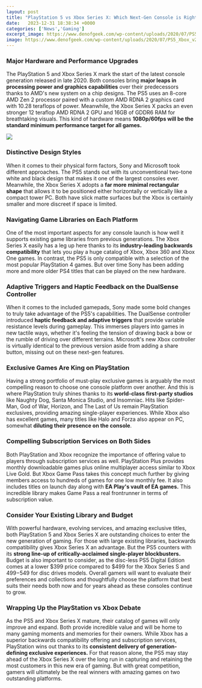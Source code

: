 ```yaml
---
layout: post
title: "PlayStation 5 vs Xbox Series X: Which Next-Gen Console is Right For You?"
date:   2023-12-31 18:38:34 +0000
categories: ['News','Gaming']
excerpt_image: https://www.denofgeek.com/wp-content/uploads/2020/07/PS5_Xbox_v2.jpg?w=1024
image: https://www.denofgeek.com/wp-content/uploads/2020/07/PS5_Xbox_v2.jpg?w=1024
---
```


### Major Hardware and Performance Upgrades
The PlayStation 5 and Xbox Series X mark the start of the latest console generation released in late 2020. Both consoles bring **major leaps in processing power and graphics capabilities** over their predecessors thanks to AMD's new system on a chip designs. The PS5 uses an 8-core AMD Zen 2 processor paired with a custom AMD RDNA 2 graphics card with 10.28 teraflops of power. Meanwhile, the Xbox Series X packs an even stronger 12 teraflop AMD RDNA 2 GPU and 16GB of GDDR6 RAM for breathtaking visuals. This kind of hardware means **1080p/60fps will be the standard minimum performance target for all games.**

![](https://www.denofgeek.com/wp-content/uploads/2020/07/PS5_Xbox_v2.jpg?w=1024)
### Distinctive Design Styles 
When it comes to their physical form factors, Sony and Microsoft took different approaches. The PS5 stands out with its unconventional two-tone white and black design that makes it one of the largest consoles ever. Meanwhile, the Xbox Series X adopts a **far more minimal rectangular shape** that allows it to be positioned either horizontally or vertically like a compact tower PC. Both have slick matte surfaces but the Xbox is certainly smaller and more discreet if space is limited.
### Navigating Game Libraries on Each Platform
One of the most important aspects for any console launch is how well it supports existing game libraries from previous generations. The Xbox Series X easily has a leg up here thanks to its **industry-leading backwards compatibility** that lets you play a huge catalog of Xbox, Xbox 360 and Xbox One games. In contrast, the PS5 is only compatible with a selection of the most popular PlayStation 4 games. But over time Sony has been adding more and more older PS4 titles that can be played on the new hardware.
### Adaptive Triggers and Haptic Feedback on the DualSense Controller
When it comes to the included gamepads, Sony made some bold changes to truly take advantage of the PS5's capabilities. The DualSense controller introduced **haptic feedback and adaptive triggers** that provide variable resistance levels during gameplay. This immerses players into games in new tactile ways, whether it's feeling the tension of drawing back a bow or the rumble of driving over different terrains. Microsoft's new Xbox controller is virtually identical to the previous version aside from adding a share button, missing out on these next-gen features.
### Exclusive Games Are King on PlayStation
Having a strong portfolio of must-play exclusive games is arguably the most compelling reason to choose one console platform over another. And this is where PlayStation truly shines thanks to its **world-class first-party studios** like Naughty Dog, Santa Monica Studio, and Insomniac. Hits like Spider-Man, God of War, Horizon, and The Last of Us remain PlayStation exclusives, providing amazing single-player experiences. While Xbox also has excellent games, many titles like Halo and Forza also appear on PC, somewhat **diluting their presence on the console**.
### Compelling Subscription Services on Both Sides 
Both PlayStation and Xbox recognize the importance of offering value to players through subscription services as well. PlayStation Plus provides monthly downloadable games plus online multiplayer access similar to Xbox Live Gold. But Xbox Game Pass takes this concept much further by giving members access to hundreds of games for one low monthly fee. It also includes titles on launch day along with **EA Play's vault of EA games.** This incredible library makes Game Pass a real frontrunner in terms of subscription value.
### Consider Your Existing Library and Budget
With powerful hardware, evolving services, and amazing exclusive titles, both PlayStation 5 and Xbox Series X are outstanding choices to enter the new generation of gaming. For those with large existing libraries, backwards compatibility gives Xbox Series X an advantage. But the PS5 counters with its **strong line-up of critically-acclaimed single-player blockbusters.** Budget is also important to consider, as the disc-less PS5 Digital Edition comes at a lower $399 price compared to $499 for the Xbox Series S and $499-$549 for disc drives models. Overall gamers will want to evaluate their preferences and collections and thoughtfully choose the platform that best suits their needs both now and for years ahead as these consoles continue to grow.
### Wrapping Up the PlayStation vs Xbox Debate
As the PS5 and Xbox Series X mature, their catalog of games will only improve and expand. Both provide incredible value and will be home to many gaming moments and memories for their owners. While Xbox has a superior backwards compatibility offering and subscription services, PlayStation wins out thanks to its **consistent delivery of generation-defining exclusive experiences.** For that reason alone, the PS5 may stay ahead of the Xbox Series X over the long run in capturing and retaining the most customers in this new era of gaming. But with great competition, gamers will ultimately be the real winners with amazing games on two outstanding platforms.